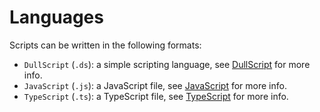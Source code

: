 
# Languages

Scripts can be written in the following formats:
 - `DullScript` (`.ds`): a simple scripting language, see [DullScript](./dullscript/) for more info.
 - `JavaScript` (`.js`): a JavaScript file, see [JavaScript](./javascript/) for more info.
 - `TypeScript` (`.ts`): a TypeScript file, see [TypeScript](./typescript/) for more info.